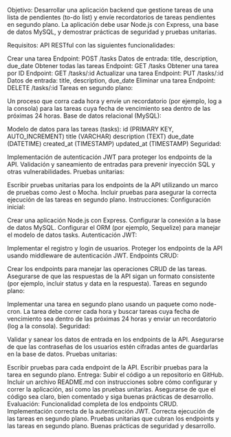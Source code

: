 Objetivo:
Desarrollar una aplicación backend que gestione tareas de una lista de pendientes (to-do list) y envíe recordatorios de tareas pendientes en segundo plano. La aplicación debe usar Node.js con Express, una base de datos MySQL, y demostrar prácticas de seguridad y pruebas unitarias.

Requisitos:
API RESTful con las siguientes funcionalidades:

Crear una tarea
Endpoint: POST /tasks
Datos de entrada: title, description, due_date
Obtener todas las tareas
Endpoint: GET /tasks
Obtener una tarea por ID
Endpoint: GET /tasks/:id
Actualizar una tarea
Endpoint: PUT /tasks/:id
Datos de entrada: title, description, due_date
Eliminar una tarea
Endpoint: DELETE /tasks/:id
Tareas en segundo plano:

Un proceso que corra cada hora y envíe un recordatorio (por ejemplo, log a la consola) para las tareas cuya fecha de vencimiento sea dentro de las próximas 24 horas.
Base de datos relacional (MySQL):

Modelo de datos para las tareas (tasks):
id (PRIMARY KEY, AUTO_INCREMENT)
title (VARCHAR)
description (TEXT)
due_date (DATETIME)
created_at (TIMESTAMP)
updated_at (TIMESTAMP)
Seguridad:

Implementación de autenticación JWT para proteger los endpoints de la API.
Validación y saneamiento de entradas para prevenir inyección SQL y otras vulnerabilidades.
Pruebas unitarias:

Escribir pruebas unitarias para los endpoints de la API utilizando un marco de pruebas como Jest o Mocha.
Incluir pruebas para asegurar la correcta ejecución de las tareas en segundo plano.
Instrucciones:
Configuración inicial:

Crear una aplicación Node.js con Express.
Configurar la conexión a la base de datos MySQL.
Configurar el ORM (por ejemplo, Sequelize) para manejar el modelo de datos tasks.
Autenticación JWT:

Implementar el registro y login de usuarios.
Proteger los endpoints de la API usando middleware de autenticación JWT.
Endpoints CRUD:

Crear los endpoints para manejar las operaciones CRUD de las tareas.
Asegurarse de que las respuestas de la API sigan un formato consistente (por ejemplo, incluir status y data en la respuesta).
Tareas en segundo plano:

Implementar una tarea en segundo plano usando un paquete como node-cron.
La tarea debe correr cada hora y buscar tareas cuya fecha de vencimiento sea dentro de las próximas 24 horas y enviar un recordatorio (log a la consola).
Seguridad:

Validar y sanear los datos de entrada en los endpoints de la API.
Asegurarse de que las contraseñas de los usuarios estén cifradas antes de guardarlas en la base de datos.
Pruebas unitarias:

Escribir pruebas para cada endpoint de la API.
Escribir pruebas para la tarea en segundo plano.
Entrega:
Subir el código a un repositorio en GitHub.
Incluir un archivo README.md con instrucciones sobre cómo configurar y correr la aplicación, así como las pruebas unitarias.
Asegurarse de que el código sea claro, bien comentado y siga buenas prácticas de desarrollo.
Evaluación:
Funcionalidad completa de los endpoints CRUD.
Implementación correcta de la autenticación JWT.
Correcta ejecución de las tareas en segundo plano.
Pruebas unitarias que cubran los endpoints y las tareas en segundo plano.
Buenas prácticas de seguridad y desarrollo.
